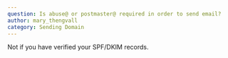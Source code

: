 ```yaml
---
question: Is abuse@ or postmaster@ required in order to send email?
author: mary_thengvall
category: Sending Domain
---
```

Not if you have verified your SPF/DKIM records.
